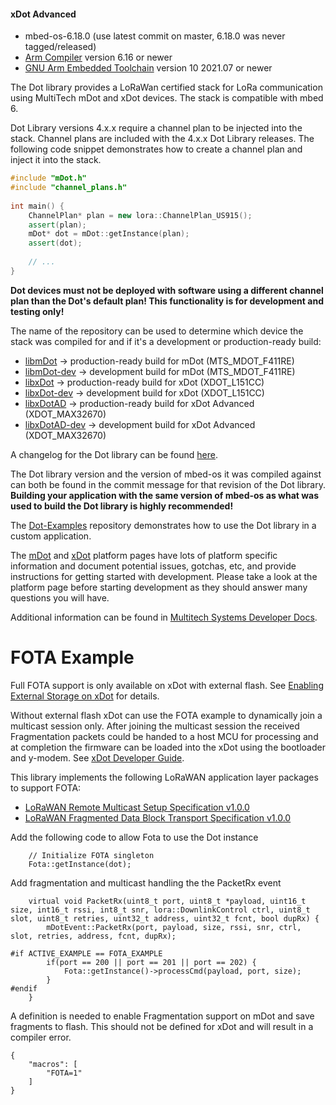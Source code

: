 #### xDot Advanced
* mbed-os-6.18.0 (use latest commit on master, 6.18.0 was never tagged/released)
* [Arm Compiler](https://developer.arm.com/tools-and-software/embedded/arm-compiler/downloads/version-6) version 6.16 or newer
* [GNU Arm Embedded Toolchain](https://developer.arm.com/tools-and-software/open-source-software/developer-tools/gnu-toolchain/gnu-rm/downloads) version 10 2021.07 or newer
  

The Dot library provides a LoRaWan certified stack for LoRa communication using MultiTech mDot and xDot devices. The stack is compatible with mbed 6.

Dot Library versions 4.x.x require a channel plan to be injected into the stack. Channel plans are included with the 4.x.x Dot Library releases. The following code snippet demonstrates how to create a channel plan and inject it into the stack.

```c++
#include "mDot.h"
#include "channel_plans.h"
 
int main() {
    ChannelPlan* plan = new lora::ChannelPlan_US915();
    assert(plan);
    mDot* dot = mDot::getInstance(plan);
    assert(dot);
                   
    // ...
}
```

**Dot devices must not be deployed with software using a different channel plan than the Dot's default plan! This functionality is for development and testing only!**

The name of the repository can be used to determine which device the stack was compiled for and if it's a development or production-ready build:
  * [libmDot](http://github.com/MultiTechSystems/libmDot/) -> production-ready build for mDot (MTS_MDOT_F411RE)
  * [libmDot-dev](http://github.com/MultiTechSystems/libmDot-dev/) -> development build for mDot (MTS_MDOT_F411RE)
  * [libxDot](http://github.com/MultiTechSystems/libxDot/) -> production-ready build for xDot (XDOT_L151CC)
  * [libxDot-dev](http://github.com/MultiTechSystems/libxDot-dev/) -> development build for xDot (XDOT_L151CC)
  * [libxDotAD](http://github.com/MultiTechSystems/libxDotAD/) -> production-ready build for xDot Advanced (XDOT_MAX32670)
  * [libxDotAD-dev](http://github.com/MultiTechSystems/libxDotAD-dev/) -> development build for xDot Advanced (XDOT_MAX32670)

A changelog for the Dot library can be found [here](https://developer.mbed.org/teams/MultiTech/wiki/Dot-library-change-log).

The Dot library version and the version of mbed-os it was compiled against can both be found in the commit message for that revision of the Dot library. 
**Building your application with the same version of mbed-os as what was used to build the Dot library is highly recommended!**

The [Dot-Examples](https://developer.mbed.org/teams/MultiTech/code/Dot-Examples/) repository demonstrates how to use the Dot library in a custom application.

The [mDot](https://developer.mbed.org/platforms/MTS-mDot-F411/) and [xDot](https://developer.mbed.org/platforms/MTS-xDot-L151CC/) platform pages have lots of platform specific information and document potential issues, gotchas, etc, and provide instructions for getting started with development. Please take a look at the platform page before starting development as they should answer many questions you will have.

Additional information can be found in [Multitech Systems Developer Docs](https://multitechsystems.github.io/).


# FOTA Example
Full FOTA support is only available on xDot with external flash.  See [Enabling External Storage on xDot](https://multitechsystems.github.io/dot-development-xdot#enabling-external-storage-on-xdot) for details.  

Without external flash xDot can use the FOTA example to dynamically join a multicast session only. After joining the multicast session the received Fragmentation packets could be handed to a host MCU for processing and at completion the firmware can be loaded into the xDot using the bootloader and y-modem. See [xDot Developer Guide](https://www.multitech.com/brands/multiconnect-xdot).

This library implements the following LoRaWAN application layer packages to support FOTA:
* [LoRaWAN Remote Multicast Setup Specification v1.0.0](https://lora-alliance.org/resource_hub/lorawan-remote-multicast-setup-specification-v1-0-0/)
* [LoRaWAN Fragmented Data Block Transport Specification v1.0.0](https://lora-alliance.org/resource_hub/lorawan-fragmented-data-block-transport-specification-v1-0-0/)

Add the following code to allow Fota to use the Dot instance
```
    // Initialize FOTA singleton
    Fota::getInstance(dot);
```

Add fragmentation and multicast handling the the PacketRx event
```
    virtual void PacketRx(uint8_t port, uint8_t *payload, uint16_t size, int16_t rssi, int8_t snr, lora::DownlinkControl ctrl, uint8_t slot, uint8_t retries, uint32_t address, uint32_t fcnt, bool dupRx) {
        mDotEvent::PacketRx(port, payload, size, rssi, snr, ctrl, slot, retries, address, fcnt, dupRx);

#if ACTIVE_EXAMPLE == FOTA_EXAMPLE
        if(port == 200 || port == 201 || port == 202) {
            Fota::getInstance()->processCmd(payload, port, size);
        }
#endif
    }
```

A definition is needed to enable Fragmentation support on mDot and save fragments to flash. This should not be defined for xDot and will result in a compiler error.
```
{
    "macros": [
        "FOTA=1"
    ]
}
```
